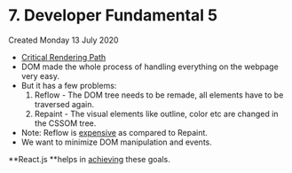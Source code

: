 # 7. Developer Fundamental 5
Created Monday 13 July 2020


* [Critical Rendering Path](https://bitsofco.de/understanding-the-critical-rendering-path/)
* DOM made the whole process of handling everything on the webpage very easy.
* But it has a few problems:
	1. Reflow - The DOM tree needs to be remade, all elements have to be traversed again. 
	2. Repaint - The visual elements like outline, color etc are changed in the CSSOM tree.
* Note: Reflow is [expensive](https://areknawo.com/dom-performance-case-study/#commento-login-box-container) as compared to Repaint.
* We want to minimize DOM manipulation and events.


**React.js **helps in [achieving](https://www.youtube.com/watch?v=mLMfx8BEt8g&ab_channel=FullstackAcademy) these goals.


